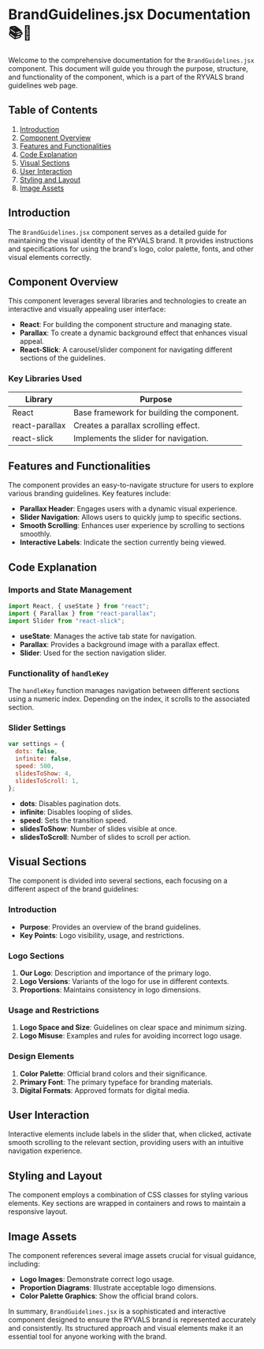 # BrandGuidelines.jsx Documentation 📚🌈

Welcome to the comprehensive documentation for the `BrandGuidelines.jsx` component. This document will guide you through the purpose, structure, and functionality of the component, which is a part of the RYVALS brand guidelines web page.

## Table of Contents
1. [Introduction](#introduction)
2. [Component Overview](#component-overview)
3. [Features and Functionalities](#features-and-functionalities)
4. [Code Explanation](#code-explanation)
5. [Visual Sections](#visual-sections)
6. [User Interaction](#user-interaction)
7. [Styling and Layout](#styling-and-layout)
8. [Image Assets](#image-assets)

## Introduction
The `BrandGuidelines.jsx` component serves as a detailed guide for maintaining the visual identity of the RYVALS brand. It provides instructions and specifications for using the brand's logo, color palette, fonts, and other visual elements correctly.

## Component Overview
This component leverages several libraries and technologies to create an interactive and visually appealing user interface:
- **React**: For building the component structure and managing state.
- **Parallax**: To create a dynamic background effect that enhances visual appeal.
- **React-Slick**: A carousel/slider component for navigating different sections of the guidelines.

### Key Libraries Used
| Library      | Purpose                                      |
|--------------|----------------------------------------------|
| React        | Base framework for building the component.   |
| react-parallax | Creates a parallax scrolling effect.        |
| react-slick  | Implements the slider for navigation.        |

## Features and Functionalities
The component provides an easy-to-navigate structure for users to explore various branding guidelines. Key features include:
- **Parallax Header**: Engages users with a dynamic visual experience.
- **Slider Navigation**: Allows users to quickly jump to specific sections.
- **Smooth Scrolling**: Enhances user experience by scrolling to sections smoothly.
- **Interactive Labels**: Indicate the section currently being viewed.

## Code Explanation
### Imports and State Management
```jsx
import React, { useState } from "react";
import { Parallax } from "react-parallax";
import Slider from "react-slick";
```
- **useState**: Manages the active tab state for navigation.
- **Parallax**: Provides a background image with a parallax effect.
- **Slider**: Used for the section navigation slider.

### Functionality of `handleKey`
The `handleKey` function manages navigation between different sections using a numeric index. Depending on the index, it scrolls to the associated section.

### Slider Settings
```jsx
var settings = {
  dots: false,
  infinite: false,
  speed: 500,
  slidesToShow: 4,
  slidesToScroll: 1,
};
```
- **dots**: Disables pagination dots.
- **infinite**: Disables looping of slides.
- **speed**: Sets the transition speed.
- **slidesToShow**: Number of slides visible at once.
- **slidesToScroll**: Number of slides to scroll per action.

## Visual Sections
The component is divided into several sections, each focusing on a different aspect of the brand guidelines:

### Introduction
- **Purpose**: Provides an overview of the brand guidelines.
- **Key Points**: Logo visibility, usage, and restrictions.

### Logo Sections
1. **Our Logo**: Description and importance of the primary logo.
2. **Logo Versions**: Variants of the logo for use in different contexts.
3. **Proportions**: Maintains consistency in logo dimensions.

### Usage and Restrictions
1. **Logo Space and Size**: Guidelines on clear space and minimum sizing.
2. **Logo Misuse**: Examples and rules for avoiding incorrect logo usage.

### Design Elements
1. **Color Palette**: Official brand colors and their significance.
2. **Primary Font**: The primary typeface for branding materials.
3. **Digital Formats**: Approved formats for digital media.

## User Interaction
Interactive elements include labels in the slider that, when clicked, activate smooth scrolling to the relevant section, providing users with an intuitive navigation experience.

## Styling and Layout
The component employs a combination of CSS classes for styling various elements. Key sections are wrapped in containers and rows to maintain a responsive layout.

## Image Assets
The component references several image assets crucial for visual guidance, including:
- **Logo Images**: Demonstrate correct logo usage.
- **Proportion Diagrams**: Illustrate acceptable logo dimensions.
- **Color Palette Graphics**: Show the official brand colors.

In summary, `BrandGuidelines.jsx` is a sophisticated and interactive component designed to ensure the RYVALS brand is represented accurately and consistently. Its structured approach and visual elements make it an essential tool for anyone working with the brand.